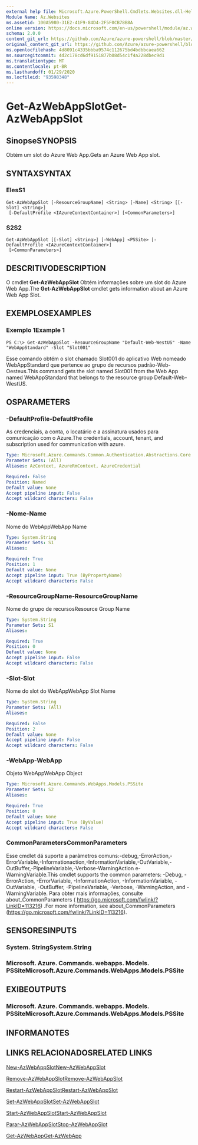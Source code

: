 ```yaml
---
external help file: Microsoft.Azure.PowerShell.Cmdlets.Websites.dll-Help.xml
Module Name: Az.Websites
ms.assetid: 100A5980-31E2-41F9-84D4-2F5F0CB78B8A
online version: https://docs.microsoft.com/en-us/powershell/module/az.websites/get-azwebappslot
schema: 2.0.0
content_git_url: https://github.com/Azure/azure-powershell/blob/master/src/Websites/Websites/help/Get-AzWebAppSlot.md
original_content_git_url: https://github.com/Azure/azure-powershell/blob/master/src/Websites/Websites/help/Get-AzWebAppSlot.md
ms.openlocfilehash: 4d8091c4335bbba9574c112675bd4bdbbcaea662
ms.sourcegitcommit: 4d2c178cd6df9151877b08d54c1f4a228dbec9d1
ms.translationtype: MT
ms.contentlocale: pt-BR
ms.lasthandoff: 01/29/2020
ms.locfileid: "93598348"
---
```

# <span data-ttu-id="8b362-101">Get-AzWebAppSlot</span><span class="sxs-lookup"><span data-stu-id="8b362-101">Get-AzWebAppSlot</span></span>

## <span data-ttu-id="8b362-102">Sinopse</span><span class="sxs-lookup"><span data-stu-id="8b362-102">SYNOPSIS</span></span>
<span data-ttu-id="8b362-103">Obtém um slot do Azure Web App.</span><span class="sxs-lookup"><span data-stu-id="8b362-103">Gets an Azure Web App slot.</span></span>

## <span data-ttu-id="8b362-104">SYNTAX</span><span class="sxs-lookup"><span data-stu-id="8b362-104">SYNTAX</span></span>

### <span data-ttu-id="8b362-105">Eles</span><span class="sxs-lookup"><span data-stu-id="8b362-105">S1</span></span>
```
Get-AzWebAppSlot [-ResourceGroupName] <String> [-Name] <String> [[-Slot] <String>]
 [-DefaultProfile <IAzureContextContainer>] [<CommonParameters>]
```

### <span data-ttu-id="8b362-106">S2</span><span class="sxs-lookup"><span data-stu-id="8b362-106">S2</span></span>
```
Get-AzWebAppSlot [[-Slot] <String>] [-WebApp] <PSSite> [-DefaultProfile <IAzureContextContainer>]
 [<CommonParameters>]
```

## <span data-ttu-id="8b362-107">DESCRITIVO</span><span class="sxs-lookup"><span data-stu-id="8b362-107">DESCRIPTION</span></span>
<span data-ttu-id="8b362-108">O cmdlet **Get-AzWebAppSlot** Obtém informações sobre um slot do Azure Web App.</span><span class="sxs-lookup"><span data-stu-id="8b362-108">The **Get-AzWebAppSlot** cmdlet gets information about an Azure Web App Slot.</span></span>

## <span data-ttu-id="8b362-109">EXEMPLOS</span><span class="sxs-lookup"><span data-stu-id="8b362-109">EXAMPLES</span></span>

### <span data-ttu-id="8b362-110">Exemplo 1</span><span class="sxs-lookup"><span data-stu-id="8b362-110">Example 1</span></span>
```
PS C:\> Get-AzWebAppSlot -ResourceGroupName "Default-Web-WestUS" -Name "WebAppStandard" -Slot "Slot001"
```

<span data-ttu-id="8b362-111">Esse comando obtém o slot chamado Slot001 do aplicativo Web nomeado WebAppStandard que pertence ao grupo de recursos padrão-Web-Oesteus.</span><span class="sxs-lookup"><span data-stu-id="8b362-111">This command gets the slot named Slot001 from the Web App named WebAppStandard that belongs to the resource group Default-Web-WestUS.</span></span>

## <span data-ttu-id="8b362-112">OS</span><span class="sxs-lookup"><span data-stu-id="8b362-112">PARAMETERS</span></span>

### <span data-ttu-id="8b362-113">-DefaultProfile</span><span class="sxs-lookup"><span data-stu-id="8b362-113">-DefaultProfile</span></span>
<span data-ttu-id="8b362-114">As credenciais, a conta, o locatário e a assinatura usados para comunicação com o Azure.</span><span class="sxs-lookup"><span data-stu-id="8b362-114">The credentials, account, tenant, and subscription used for communication with azure.</span></span>

```yaml
Type: Microsoft.Azure.Commands.Common.Authentication.Abstractions.Core.IAzureContextContainer
Parameter Sets: (All)
Aliases: AzContext, AzureRmContext, AzureCredential

Required: False
Position: Named
Default value: None
Accept pipeline input: False
Accept wildcard characters: False
```

### <span data-ttu-id="8b362-115">-Nome</span><span class="sxs-lookup"><span data-stu-id="8b362-115">-Name</span></span>
<span data-ttu-id="8b362-116">Nome do WebApp</span><span class="sxs-lookup"><span data-stu-id="8b362-116">WebApp Name</span></span>

```yaml
Type: System.String
Parameter Sets: S1
Aliases:

Required: True
Position: 1
Default value: None
Accept pipeline input: True (ByPropertyName)
Accept wildcard characters: False
```

### <span data-ttu-id="8b362-117">-ResourceGroupName</span><span class="sxs-lookup"><span data-stu-id="8b362-117">-ResourceGroupName</span></span>
<span data-ttu-id="8b362-118">Nome do grupo de recursos</span><span class="sxs-lookup"><span data-stu-id="8b362-118">Resource Group Name</span></span>

```yaml
Type: System.String
Parameter Sets: S1
Aliases:

Required: True
Position: 0
Default value: None
Accept pipeline input: False
Accept wildcard characters: False
```

### <span data-ttu-id="8b362-119">-Slot</span><span class="sxs-lookup"><span data-stu-id="8b362-119">-Slot</span></span>
<span data-ttu-id="8b362-120">Nome do slot do WebApp</span><span class="sxs-lookup"><span data-stu-id="8b362-120">WebApp Slot Name</span></span>

```yaml
Type: System.String
Parameter Sets: (All)
Aliases:

Required: False
Position: 2
Default value: None
Accept pipeline input: False
Accept wildcard characters: False
```

### <span data-ttu-id="8b362-121">-WebApp</span><span class="sxs-lookup"><span data-stu-id="8b362-121">-WebApp</span></span>
<span data-ttu-id="8b362-122">Objeto WebApp</span><span class="sxs-lookup"><span data-stu-id="8b362-122">WebApp Object</span></span>

```yaml
Type: Microsoft.Azure.Commands.WebApps.Models.PSSite
Parameter Sets: S2
Aliases:

Required: True
Position: 0
Default value: None
Accept pipeline input: True (ByValue)
Accept wildcard characters: False
```

### <span data-ttu-id="8b362-123">CommonParameters</span><span class="sxs-lookup"><span data-stu-id="8b362-123">CommonParameters</span></span>
<span data-ttu-id="8b362-124">Esse cmdlet dá suporte a parâmetros comuns:-debug,-ErrorAction,-ErrorVariable,-Informationaction,-InformationVariable,-OutVariable,-OutBuffer,-PipelineVariable,-Verbose-WarningAction e-WarningVariable.</span><span class="sxs-lookup"><span data-stu-id="8b362-124">This cmdlet supports the common parameters: -Debug, -ErrorAction, -ErrorVariable, -InformationAction, -InformationVariable, -OutVariable, -OutBuffer, -PipelineVariable, -Verbose, -WarningAction, and -WarningVariable.</span></span> <span data-ttu-id="8b362-125">Para obter mais informações, consulte about_CommonParameters ( https://go.microsoft.com/fwlink/?LinkID=113216) .</span><span class="sxs-lookup"><span data-stu-id="8b362-125">For more information, see about_CommonParameters (https://go.microsoft.com/fwlink/?LinkID=113216).</span></span>

## <span data-ttu-id="8b362-126">SENSORES</span><span class="sxs-lookup"><span data-stu-id="8b362-126">INPUTS</span></span>

### <span data-ttu-id="8b362-127">System. String</span><span class="sxs-lookup"><span data-stu-id="8b362-127">System.String</span></span>

### <span data-ttu-id="8b362-128">Microsoft. Azure. Commands. webapps. Models. PSSite</span><span class="sxs-lookup"><span data-stu-id="8b362-128">Microsoft.Azure.Commands.WebApps.Models.PSSite</span></span>

## <span data-ttu-id="8b362-129">EXIBE</span><span class="sxs-lookup"><span data-stu-id="8b362-129">OUTPUTS</span></span>

### <span data-ttu-id="8b362-130">Microsoft. Azure. Commands. webapps. Models. PSSite</span><span class="sxs-lookup"><span data-stu-id="8b362-130">Microsoft.Azure.Commands.WebApps.Models.PSSite</span></span>

## <span data-ttu-id="8b362-131">INFORMA</span><span class="sxs-lookup"><span data-stu-id="8b362-131">NOTES</span></span>

## <span data-ttu-id="8b362-132">LINKS RELACIONADOS</span><span class="sxs-lookup"><span data-stu-id="8b362-132">RELATED LINKS</span></span>

[<span data-ttu-id="8b362-133">New-AzWebAppSlot</span><span class="sxs-lookup"><span data-stu-id="8b362-133">New-AzWebAppSlot</span></span>](./New-AzWebAppSlot.md)

[<span data-ttu-id="8b362-134">Remove-AzWebAppSlot</span><span class="sxs-lookup"><span data-stu-id="8b362-134">Remove-AzWebAppSlot</span></span>](./Remove-AzWebAppSlot.md)

[<span data-ttu-id="8b362-135">Restart-AzWebAppSlot</span><span class="sxs-lookup"><span data-stu-id="8b362-135">Restart-AzWebAppSlot</span></span>](./Restart-AzWebAppSlot.md)

[<span data-ttu-id="8b362-136">Set-AzWebAppSlot</span><span class="sxs-lookup"><span data-stu-id="8b362-136">Set-AzWebAppSlot</span></span>](./Set-AzWebAppSlot.md)

[<span data-ttu-id="8b362-137">Start-AzWebAppSlot</span><span class="sxs-lookup"><span data-stu-id="8b362-137">Start-AzWebAppSlot</span></span>](./Start-AzWebAppSlot.md)

[<span data-ttu-id="8b362-138">Parar-AzWebAppSlot</span><span class="sxs-lookup"><span data-stu-id="8b362-138">Stop-AzWebAppSlot</span></span>](./Stop-AzWebAppSlot.md)

[<span data-ttu-id="8b362-139">Get-AzWebApp</span><span class="sxs-lookup"><span data-stu-id="8b362-139">Get-AzWebApp</span></span>](./Get-AzWebApp.md)
